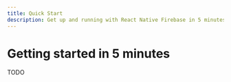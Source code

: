 ```yaml
---
title: Quick Start
description: Get up and running with React Native Firebase in 5 minutes
---
```


# Getting started in 5 minutes

TODO
